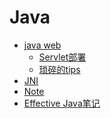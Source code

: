 # Java

* [java web](https://github.com/ahangchen/windy-afternoon/tree/0ed76feaed07a46585e67528211ae55b520e232d/java/java-web/README.md)
  * [Servlet部署]()
  * [琐碎的tips]()
* [JNI](note.md)
* [Note](note-1.md)
* [Effective Java笔记](https://github.com/ahangchen/windy-afternoon/tree/0ed76feaed07a46585e67528211ae55b520e232d/java/ej/README.md)

